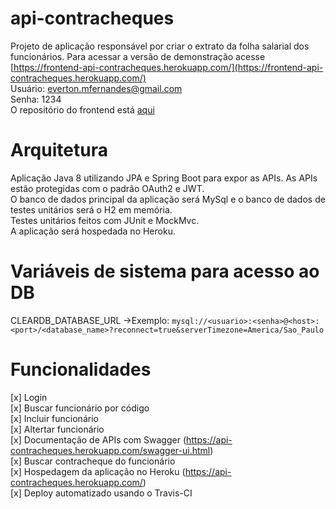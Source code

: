 # api-contracheques
Projeto de aplicação responsável por criar o extrato da folha salarial dos funcionários.
Para acessar a versão de demonstração acesse [https://frontend-api-contracheques.herokuapp.com/](https://frontend-api-contracheques.herokuapp.com/)   
Usuário: everton.mfernandes@gmail.com   
Senha: 1234  
O repositório do frontend está [aqui](https://github.com/evertonmateusf/frontend-api-contracheques)  

# Arquitetura
Aplicação Java 8 utilizando JPA e Spring Boot para expor as APIs. As APIs estão protegidas com o padrão OAuth2 e JWT.     
O banco de dados principal da aplicação será MySql e o banco de dados de testes unitários será o H2 em memória.   
Testes unitários feitos com JUnit e MockMvc.   
A aplicação será hospedada no Heroku.  
# Variáveis de sistema para acesso ao DB
CLEARDB_DATABASE_URL ->Exemplo: `mysql://<usuario>:<senha>@<host>:<port>/<database_name>?reconnect=true&serverTimezone=America/Sao_Paulo`
# Funcionalidades
[x] Login  
[x] Buscar funcionário por código  
[x] Incluir funcionário  
[x] Altertar funcionário  
[x] Documentação de APIs com Swagger (https://api-contracheques.herokuapp.com/swagger-ui.html)  
[x] Buscar contracheque do funcionário  
[x] Hospedagem da aplicação no Heroku (https://api-contracheques.herokuapp.com/)  
[x] Deploy automatizado usando o Travis-CI
